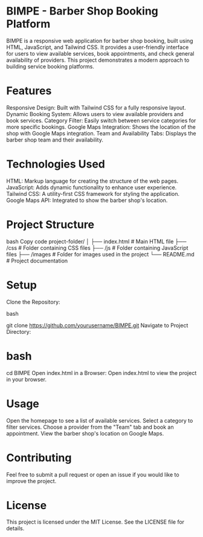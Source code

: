 # BIMPE - Barber Shop Booking Platform
BIMPE is a responsive web application for barber shop booking, built using HTML, JavaScript, and Tailwind CSS. It provides a user-friendly interface for users to view available services, book appointments, and check general availability of providers. This project demonstrates a modern approach to building service booking platforms.
# Features
Responsive Design: Built with Tailwind CSS for a fully responsive layout.
Dynamic Booking System: Allows users to view available providers and book services.
Category Filter: Easily switch between service categories for more specific bookings.
Google Maps Integration: Shows the location of the shop with Google Maps integration.
Team and Availability Tabs: Displays the barber shop team and their availability.

# Technologies Used
HTML: Markup language for creating the structure of the web pages.
JavaScript: Adds dynamic functionality to enhance user experience.
Tailwind CSS: A utility-first CSS framework for styling the application.
Google Maps API: Integrated to show the barber shop's location.
# Project Structure
bash
Copy code
project-folder/
│
├── index.html               # Main HTML file
├── /css                     # Folder containing CSS files
├── /js                      # Folder containing JavaScript files
├── /images                  # Folder for images used in the project
└── README.md                # Project documentation
# Setup
Clone the Repository:

bash

git clone https://github.com/yourusername/BIMPE.git
Navigate to Project Directory:

# bash

cd BIMPE
Open index.html in a Browser: Open index.html to view the project in your browser.

# Usage
Open the homepage to see a list of available services.
Select a category to filter services.
Choose a provider from the "Team" tab and book an appointment.
View the barber shop's location on Google Maps.
# Contributing
Feel free to submit a pull request or open an issue if you would like to improve the project.

# License
This project is licensed under the MIT License. See the LICENSE file for details.
